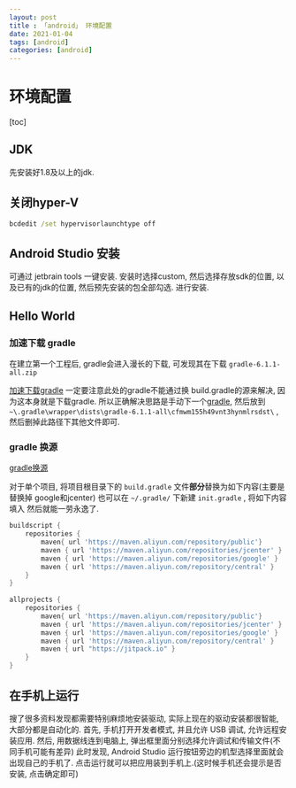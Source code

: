 ```yaml
---
layout: post
title : 「android」 环境配置
date: 2021-01-04
tags: [android]
categories: [android]
---
```


# 环境配置

[toc]

## JDK

先安装好1.8及以上的jdk.

## 关闭hyper-V

``` cmd
bcdedit /set hypervisorlaunchtype off
```

## Android Studio 安装

可通过  jetbrain tools 一键安装. 安装时选择custom, 然后选择存放sdk的位置, 以及已有的jdk的位置, 然后预先安装的包全部勾选. 进行安装.

##  Hello World

### 加速下载 gradle

在建立第一个工程后, gradle会进入漫长的下载, 可发现其在下载 `gradle-6.1.1-all.zip`

[加速下载gradle](https://blog.csdn.net/star_of_science/article/details/107721891)
一定要注意此处的gradle不能通过换 build.gradle的源来解决, 因为这本身就是下载gradle. 所以正确解决思路是手动下一个[gradle](https://downloads.gradle-dn.com/distributions/gradle-6.1.1-all.zip), 然后放到 `~\.gradle\wrapper\dists\gradle-6.1.1-all\cfmwm155h49vnt3hynmlrsdst\` , 然后删掉此路径下其他文件即可.

### gradle 换源

[gradle换源](https://blog.csdn.net/qq_41080414/article/details/105976179)

对于单个项目, 将项目根目录下的 `build.gradle` 文件**部分**替换为如下内容(主要是替换掉 google和jcenter)
也可以在 `~/.gradle/` 下新建 `init.gradle` , 将如下内容填入 然后就能一劳永逸了.

``` gradle
buildscript {
    repositories {
        maven{ url 'https://maven.aliyun.com/repository/public'}
        maven { url 'https://maven.aliyun.com/repositories/jcenter' }
        maven { url 'https://maven.aliyun.com/repositories/google' }
        maven { url 'https://maven.aliyun.com/repository/central' }
    }
}
    
allprojects {
    repositories {
        maven{ url 'https://maven.aliyun.com/repository/public'}
        maven { url 'https://maven.aliyun.com/repositories/jcenter' }
        maven { url 'https://maven.aliyun.com/repositories/google' }
        maven { url 'https://maven.aliyun.com/repository/central' }
        maven { url "https://jitpack.io" }
    }
}
```

## 在手机上运行

搜了很多资料发现都需要特别麻烦地安装驱动, 实际上现在的驱动安装都很智能, 大部分都是自动化的.
首先, 手机打开开发者模式, 并且允许 USB 调试, 允许远程安装应用. 然后, 用数据线连到电脑上, 弹出框里面分别选择允许调试和传输文件(不同手机可能有差异)
此时发现, Android Studio 运行按钮旁边的机型选择里面就会出现自己的手机了. 点击运行就可以把应用装到手机上.(这时候手机还会提示是否安装, 点击确定即可)
